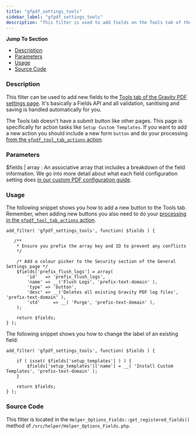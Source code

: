 ```yaml
---
title: "gfpdf_settings_tools"
sidebar_label: "gfpdf_settings_tools"
description: "This filter is used to add fields on the Tools tab of the Gravity PDF settings page. It's a Fields API and all validation, sanitising and saving is handled."
---
```


**Jump To Section**

* [Description](#description)
* [Parameters](#parameters)
* [Usage](#usage)
* [Source Code](#source-code)

### Description

This filter can be used to add new fields to the [Tools tab of the Gravity PDF settings page](user-global-settings.md#general). It's basically a Fields API and all validation, sanitising and saving is handled automatically for you.

The Tools tab doesn't have a submit button like other pages. This page is specifically for action tasks like `Setup Custom Templates`. If you want to add a new action you should include a new form `button` and do your processing [from the `gfpdf_tool_tab_actions` action](gfpdf_tool_tab_actions.md).

### Parameters

$fields | array
:    An associative array that includes a breakdown of the field information. We go into more detail about what each field configuration setting does [in our custom PDF configuration guide](developer-template-configuration-and-image.md#custom-fields).

### Usage

The following snippet shows you how to add a new button to the Tools tab. Remember, when adding new buttons you also need to do your [processing in the `gfpdf_tool_tab_actions` action](gfpdf_tool_tab_actions.md).

```
add_filter( 'gfpdf_settings_tools', function( $fields ) {

   /**
    * Ensure you prefix the array key and ID to prevent any conflicts
    */

    /* Add a colour picker to the Security section of the General Settings page */
    $fields['prefix_flush_logs'] = array(
        'id'   => 'prefix_flush_logs',
        'name' => __('Flush Logs', 'prefix-text-domain' ),
        'type' => 'button',
        'desc' => __('Deletes all existing Gravity PDF log files', 'prefix-text-domain' ),
        'std'     => __( 'Purge', 'prefix-text-domain' ),
    );

	return $fields;
} );
```

The following snippet shows you how to change the label of an existing field:

```
add_filter( 'gfpdf_settings_tools', function( $fields ) {

	if ( isset( $fields['setup_templates'] ) ) {
		$fields['setup_templates']['name'] = __( 'Install Custom Templates', 'prefix-text-domain' );
	}

	return $fields;
} );
```

### Source Code

This filter is located in the `Helper_Options_Fields::get_registered_fields()` method of `/src/helper/Helper_Options_Fields.php`.